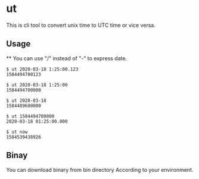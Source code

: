 # ut
This is cli tool to convert unix time to UTC time or vice versa.

## Usage
** You can use "/" instead of "-" to express date.
```
$ ut 2020-03-18 1:25:00.123
1584494700123

$ ut 2020-03-18 1:25:00
1584494700000

$ ut 2020-03-18
1584489600000

$ ut 1584494700000
2020-03-18 01:25:00.000 

$ ut now
1584539438926
```
## Binay
You can download binary from bin directory According to your environment.
